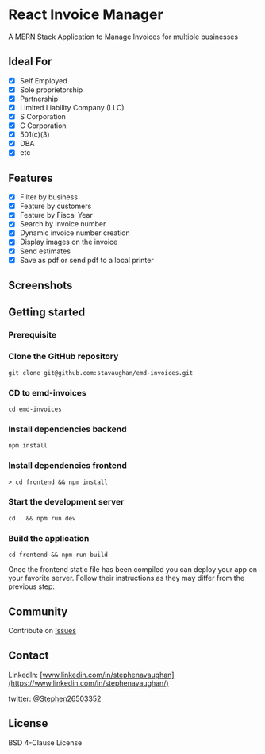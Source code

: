 # React Invoice Manager

A MERN Stack Application to Manage Invoices for multiple businesses

## Ideal For

- [x] Self Employed
- [x] Sole proprietorship
- [x] Partnership
- [x] Limited Liability Company (LLC)
- [x] S Corporation
- [x] C Corporation
- [x] 501(c)(3)
- [x] DBA
- [x] etc

## Features

- [x] Filter by business
- [x] Feature by customers
- [x] Feature by Fiscal Year
- [x] Search by Invoice number
- [x] Dynamic invoice number creation
- [x] Display images on the invoice
- [x] Send estimates
- [x] Save as pdf or send pdf to a local printer

## Screenshots

## Getting started

### Prerequisite

### Clone the GitHub repository

```shell
git clone git@github.com:stavaughan/emd-invoices.git
```

### CD to emd-invoices

```node
cd emd-invoices
```

### Install dependencies backend

```node
npm install
```

### Install dependencies frontend

```node
> cd frontend && npm install
```

### Start the development server

```node
cd.. && npm run dev
```

### Build the application

```node
cd frontend && npm run build
```

Once the frontend static file has been compiled you can deploy your app on your favorite server. Follow their instructions as they may differ from the previous step:

## Community

Contribute on [Issues](https://github.com/stavaughan/emd-invoices/issues)

## Contact

LinkedIn: [www.linkedin.com/in/stephenavaughan](https://www.linkedin.com/in/stephenavaughan/)

twitter: [@Stephen26503352](https://twitter.com/Stephen26503352)

## License

BSD 4-Clause License
